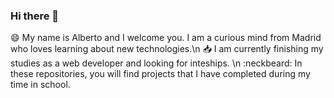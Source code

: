 ### Hi there 👋

:smile: My name is Alberto and I welcome you. I am a curious mind from Madrid who loves learning about new technologies.\n
:inbox_tray: I am currently finishing my studies as a web developer and looking for inteships. \n
:neckbeard: In these repositories, you will find projects that I have completed during my time in school.
